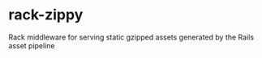 rack-zippy
==========

Rack middleware for serving static gzipped assets generated by the Rails asset pipeline
